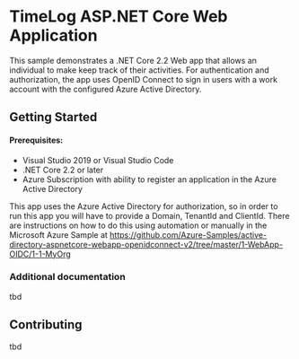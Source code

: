 # TimeLog ASP.NET Core Web Application

This sample demonstrates a .NET Core 2.2 Web app that allows an individual to make keep track of their
activities.  For authentication and authorization, the app uses OpenID Connect to sign in users 
with a work account with the configured Azure Active Directory.




## Getting Started
#### Prerequisites:

* Visual Studio 2019 or Visual Studio Code
* .NET Core 2.2 or later
* Azure Subscription with ability to register an application in the Azure Active Directory


This app uses the Azure Active Directory for authorization, so in order to run this app you 
will have to provide a Domain, TenantId and ClientId.  There are instructions on how to do 
this using automation or manually in the Microsoft Azure Sample 
at https://github.com/Azure-Samples/active-directory-aspnetcore-webapp-openidconnect-v2/tree/master/1-WebApp-OIDC/1-1-MyOrg  


### Additional documentation
tbd
## Contributing
tbd
